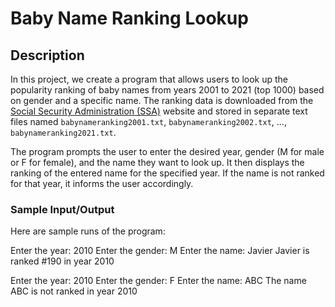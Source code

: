 # Baby Name Ranking Lookup

## Description

In this project, we create a program that allows users to look up the popularity ranking of baby names from years 2001 to 2021 (top 1000) based on gender and a specific name. The ranking data is downloaded from the [Social Security Administration (SSA)](www.ssa.gov/oact/babynames) website and stored in separate text files named `babynameranking2001.txt`, `babynameranking2002.txt`, ..., `babynameranking2021.txt`.

The program prompts the user to enter the desired year, gender (M for male or F for female), and the name they want to look up. It then displays the ranking of the entered name for the specified year. If the name is not ranked for that year, it informs the user accordingly.

### Sample Input/Output

Here are sample runs of the program:

Enter the year: 2010
Enter the gender: M
Enter the name: Javier
Javier is ranked #190 in year 2010

Enter the year: 2010
Enter the gender: F
Enter the name: ABC
The name ABC is not ranked in year 2010
